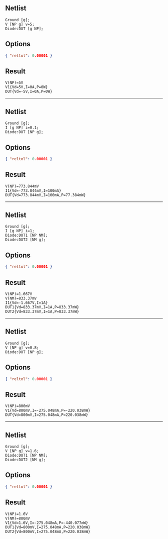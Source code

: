 ## Netlist

```text
Ground [g];
V [NP g] v=5;
Diode:DUT [g NP];
```

## Options

```json
{ "reltol": 0.00001 }
```

## Result

```text
V(NP)=5V
V1{Vd=5V,I=0A,P=0W}
DUT{Vd=-5V,I=0A,P=0W}
```

---

## Netlist

```text
Ground [g];
I [g NP] i=0.1;
Diode:DUT [NP g];
```

## Options

```json
{ "reltol": 0.00001 }
```

## Result

```text
V(NP)=773.844mV
I1{Vd=-773.844mV,I=100mA}
DUT{Vd=773.844mV,I=100mA,P=77.384mW}
```

---

## Netlist

```text
Ground [g];
I [g NP] i=1;
Diode:DUT1 [NP NM];
Diode:DUT2 [NM g];
```

## Options

```json
{ "reltol": 0.00001 }
```

## Result

```text
V(NP)=1.667V
V(NM)=833.37mV
I1{Vd=-1.667V,I=1A}
DUT1{Vd=833.37mV,I=1A,P=833.37mW}
DUT2{Vd=833.37mV,I=1A,P=833.37mW}
```

---

## Netlist

```text
Ground [g];
V [NP g] v=0.8;
Diode:DUT [NP g];
```

## Options

```json
{ "reltol": 0.00001 }
```

## Result

```text
V(NP)=800mV
V1{Vd=800mV,I=-275.048mA,P=-220.038mW}
DUT{Vd=800mV,I=275.048mA,P=220.038mW}
```

---

## Netlist

```text
Ground [g];
V [NP g] v=1.6;
Diode:DUT1 [NP NM];
Diode:DUT2 [NM g];
```

## Options

```json
{ "reltol": 0.00001 }
```

## Result

```text
V(NP)=1.6V
V(NM)=800mV
V1{Vd=1.6V,I=-275.048mA,P=-440.077mW}
DUT1{Vd=800mV,I=275.048mA,P=220.038mW}
DUT2{Vd=800mV,I=275.048mA,P=220.038mW}
```
